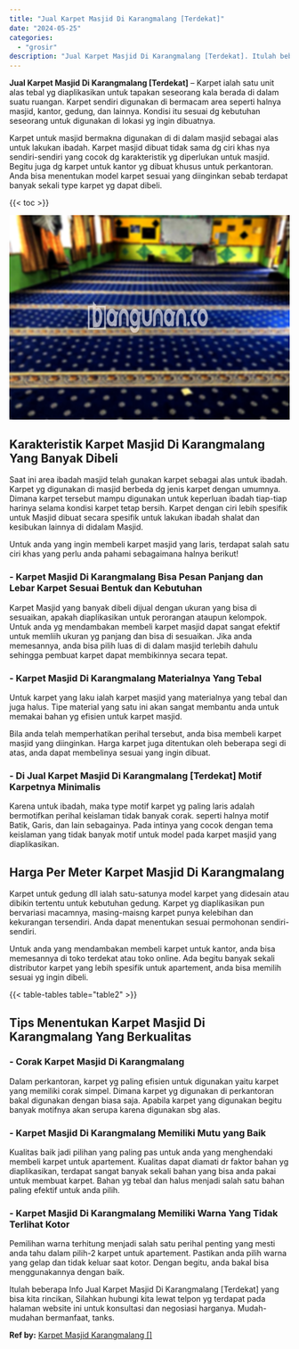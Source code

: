 ```yaml
---
title: "Jual Karpet Masjid Di Karangmalang [Terdekat]"
date: "2024-05-25"
categories: 
  - "grosir"
description: "Jual Karpet Masjid Di Karangmalang [Terdekat]. Itulah beberapa Info Jual Karpet Masjid Di Karangmalang [Terdekat] yang bisa kita rincikan, Silahkan hubungi..."
---
```


**Jual Karpet Masjid Di Karangmalang \[Terdekat\]** – Karpet ialah satu unit alas tebal yg diaplikasikan untuk tapakan seseorang kala berada di dalam suatu ruangan. Karpet sendiri digunakan di bermacam area seperti halnya masjid, kantor, gedung, dan lainnya. Kondisi itu sesuai dg kebutuhan seseorang untuk digunakan di lokasi yg ingin dibuatnya.

Karpet untuk masjid bermakna digunakan di di dalam masjid sebagai alas untuk lakukan ibadah. Karpet masjid dibuat tidak sama dg ciri khas nya sendiri-sendiri yang cocok dg karakteristik yg diperlukan untuk masjid. Begitu juga dg karpet untuk kantor yg dibuat khusus untuk perkantoran. Anda bisa menentukan model karpet sesuai yang diinginkan sebab terdapat banyak sekali type karpet yg dapat dibeli.

{{< toc >}}

![Jual Karpet Masjid Di Karangmalang [Terdekat]](/images/grosir-karpet-murah-59.png)

## Karakteristik Karpet Masjid Di Karangmalang Yang Banyak Dibeli

Saat ini area ibadah masjid telah gunakan karpet sebagai alas untuk ibadah. Karpet yg digunakan di masjid berbeda dg jenis karpet dengan umumnya. Dimana karpet tersebut mampu digunakan untuk keperluan ibadah tiap-tiap harinya selama kondisi karpet tetap bersih. Karpet dengan ciri lebih spesifik untuk Masjid dibuat secara spesifik untuk lakukan ibadah shalat dan kesibukan lainnya di didalam Masjid.

Untuk anda yang ingin membeli karpet masjid yang laris, terdapat salah satu ciri khas yang perlu anda pahami sebagaimana halnya berikut!

### \- Karpet Masjid Di Karangmalang Bisa Pesan Panjang dan Lebar Karpet Sesuai Bentuk dan Kebutuhan

Karpet Masjid yang banyak dibeli dijual dengan ukuran yang bisa di sesuaikan, apakah diaplikasikan untuk perorangan ataupun kelompok. Untuk anda yg mendambakan membeli karpet masjid dapat sangat efektif untuk memliih ukuran yg panjang dan bisa di sesuaikan. Jika anda memesannya, anda bisa pilih luas di di dalam masjid terlebih dahulu sehingga pembuat karpet dapat membikinnya secara tepat.

### \- Karpet Masjid Di Karangmalang Materialnya Yang Tebal

Untuk karpet yang laku ialah karpet masjid yang materialnya yang tebal dan juga halus. Tipe material yang satu ini akan sangat membantu anda untuk memakai bahan yg efisien untuk karpet masjid.

Bila anda telah memperhatikan perihal tersebut, anda bisa membeli karpet masjid yang diinginkan. Harga karpet juga ditentukan oleh beberapa segi di atas, anda dapat membelinya sesuai yang ingin dibuat.

### \- Di Jual Karpet Masjid Di Karangmalang \[Terdekat\] Motif Karpetnya Minimalis

Karena untuk ibadah, maka type motif karpet yg paling laris adalah bermotifkan perihal keislaman tidak banyak corak. seperti halnya motif Batik, Garis, dan lain sebagainya. Pada intinya yang cocok dengan tema keislaman yang tidak banyak motif untuk model pada karpet masjid yang diaplikasikan.

## Harga Per Meter Karpet Masjid Di Karangmalang

Karpet untuk gedung dll ialah satu-satunya model karpet yang didesain atau dibikin tertentu untuk kebutuhan gedung. Karpet yg diaplikasikan pun bervariasi macamnya, masing-maisng karpet punya kelebihan dan kekurangan tersendiri. Anda dapat menentukan sesuai permohonan sendiri-sendiri.

Untuk anda yang mendambakan membeli karpet untuk kantor, anda bisa memesannya di toko terdekat atau toko online. Ada begitu banyak sekali distributor karpet yang lebih spesifik untuk apartement, anda bisa memilih sesuai yg ingin dibeli.

{{< table-tables table="table2" >}}

## Tips Menentukan Karpet Masjid Di Karangmalang Yang Berkualitas

### \- Corak Karpet Masjid Di Karangmalang

Dalam perkantoran, karpet yg paling efisien untuk digunakan yaitu karpet yang memiliki corak simpel. Dimana karpet yg digunakan di perkantoran bakal digunakan dengan biasa saja. Apabila karpet yang digunakan begitu banyak motifnya akan serupa karena digunakan sbg alas.

### \- Karpet Masjid Di Karangmalang Memiliki Mutu yang Baik

Kualitas baik jadi pilihan yang paling pas untuk anda yang menghendaki membeli karpet untuk apartement. Kualitas dapat diamati dr faktor bahan yg diaplikasikan, terdapat sangat banyak sekali bahan yang bisa anda pakai untuk membuat karpet. Bahan yg tebal dan halus menjadi salah satu bahan paling efektif untuk anda pilih.

### \- Karpet Masjid Di Karangmalang Memiliki Warna Yang Tidak Terlihat Kotor

Pemilihan warna terhitung menjadi salah satu perihal penting yang mesti anda tahu dalam pilih-2 karpet untuk apartement. Pastikan anda pilih warna yang gelap dan tidak keluar saat kotor. Dengan begitu, anda bakal bisa menggunakannya dengan baik.

Itulah beberapa Info Jual Karpet Masjid Di Karangmalang \[Terdekat\] yang bisa kita rincikan, Silahkan hubungi kita lewat telpon yg terdapat pada halaman website ini untuk konsultasi dan negosiasi harganya. Mudah-mudahan bermanfaat, tanks.

**Ref by:**  [Karpet Masjid Karangmalang []](https://id.wikipedia.org/wiki/Karpet)
